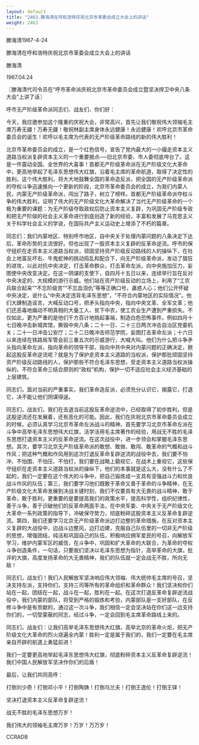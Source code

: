 ```yaml
---
layout: default
title: "2463.滕海清在呼和浩特庆祝北京市革委会成立大会上的讲话"
weight: 2463
---
```


滕海清1967-4-24

滕海清在呼和浩特庆祝北京市革委会成立大会上的讲话

滕海清

1967.04.24

〖滕海清代司令员在“呼市革命派庆祝北京市革命委员会成立暨坚决捍卫中央八条大会”上讲了话〗

呼市无产阶级革命派同志们、战友们、你们好：

今天，我应邀参加这个隆重的庆祝大会，非常高兴，首先让我们敬祝伟大领袖毛主席万寿无疆！万寿无疆！敬祝林副主席身体永远健康！永远健康！欢呼北京市革命委员会的诞生！欢呼以毛主席为代表的无产阶级革命路线的新的伟大胜利！

北京市革命委员会的成立，是一个红色信号，宣告了党内最大的一小撮走资本主义道路当权派复辟资本主义的一个重要据点──旧北京市委、市人委彻底垮台了。这是一件震动全国、全世界的大喜事！首都无产阶级革命派在无产阶级文化大革命中，更高地举起了毛泽东思想伟大红旗，沿着毛主席的革命航道，取得了决定性的胜利。这个伟大胜利，将大大地鼓舞全国的革命造反派，把全国的无产阶级革命派的夺权斗争迅速推向一个更新的阶段，北京市革命委员会的成立，为我们内蒙人民，内蒙无产阶级革命派，闯出了路子，树立了榜样。首都无产阶级革命派夺权斗争的伟大胜利，证明了伟大的无产阶级文化大革命解决了当代无产阶级革命的一个极为重要的课题：为无产阶级夺取政权后防止资本主义复辟，为巩固无产阶级专政和把无产阶级的社会主义革命进行到底创造了新的经验，丰富和发展了马克思主义关于科学社会主义的学说，在国际共产主义运动史上增添了不朽的篇章。

同志们：我们内蒙地区、特别呼市地区，自中央关于处理内蒙问题的八条决定下达后，革命形势的主流很好。但也出现了一股资本主义复辟的反革命逆流。呼市的保守组织在走资本主义道路当权派，顽固坚持资产阶级反动路线的人的操纵下，在社会上地富反坏右、牛鬼蛇神的挑动捣乱和配合下，向无产阶级革命派，发动了猖狂的进攻，以此对抗中央决定，打击革命群众，打击革命左派，向中央施加压力，妄图使中央改变决定。在这一阴谋的支使下，自四月十五日以来，连续举行旨在反对中央决定的、大规模的游行示威。他们站在资产阶级反动的立场上，利用了“工农兵联合起来”“不忘阶级苦”“不忘血泪仇”等等正确口号，蛊惑人心；他们公开怀疑中央决定，说什么“中央决定违背毛泽东思想”，“不符合内蒙地区的实际情况”。他们大肆制造谣言，大喊反动口号，把矛头指向中央，指向中央文革、全军文革；他们还恶毒地煽动不明真相的大量工人、贫下中农，使工农业生产遭到严重损失。不仅如此，更为严重的是他们千方百计地挑起事端，制造白色恐怖事件。例如四月十七日晚冲击新城宾馆，撕毁中央八条；二十一日、二十三日两次冲击自治区党委机关；二十一日冲击公安厅；二十二日晚冲击师范学院，妄图打击革命左派；十六日以来连续在铁路局军管会前三番五次的示威游行，大喊大叫。他们为什么把斗争矛头指向革命左派，指向革命的领导干部，指向中共中央对内蒙问题的正确决定，掀起这股反革命逆流呢？就是为了保护走资本主义道路的当权派，保护那批顽固坚持资产阶级反动路线的人，保护那些不符合毛泽东思想，受走资本主义道路当权派操纵的，不符合革命三结合原则的“政权”机构，保护一切不适应社会主义经济基础的上层建筑。

同志们，面对当前的严重事实，我们革命造反派，必须充分认识它，揭露它，打退它，决不能让他们阴谋得逞。

同志们，战友们，我们在击退当前这股反革命逆流中，已经取得了初步胜利，但是这股逆流还在发展着，还有恶化的可能。因此，我们在庆祝北京市革命委员会成立的时候，必须认真学习北京市革命左派战斗的精神，首先要学习北京市革命左派在斗争中高举毛泽东思想伟大红旗，活学活用毛主席著作的经验，用战无不胜的毛泽东思想打退资本主义的反革命逆流。在这次战役中，进一步领会和掌握毛泽东思想。其次，要学习北京无产阶级革命派的敢想、敢做、敢闯、敢革命的气概和战斗作风；把这种气概和作风用到这次打退反革命复辟逆流的战役中去，我们要不怕冲、不怕围、不怕压、不怕打，我们要在战略上藐视它，在战术上重视它，这些保守组织在走资本主义道路当权派的操纵下，他们的本事就是这么大，没有什么了不起的，我们一定要在这个伟大的斗争中，把自己锻炼成一支具有坚强战斗力和优良战斗作风的队伍；第三，我们要学习他们既敢于革命又善于革命的斗争精神，在无产阶级文化大革命发展到决战关键时刻，我们不仅要具有大无畏的战斗精神，敢于革命，敢于胜利，更重要的是要提高我们的政策水平，提高科学性，组织纪律性，善于斗争，善于识破他们的反革命两面手法，在中央军委、中央关于无产阶级文化大革命一系列政策的指导下，冲破保守势力，彻底粉碎这股资本主义反革命复辟逆流。第四，我们还要学习北京无产阶级革命派边打边整的革命措施，在反对资本主义复辟的大战役中，边战斗边整风，边打边建，克服自己队伍里的一切非无产阶级的思想，增强团结，纯洁和巩固自己的队伍，积极响应拥军爱民的号召，向解放军学习，维护内蒙军区的威信，在斗争中，巩固和扩大革命的大联合，为革命的夺权斗争创造条件，一句话，只要我们坚决以毛泽东思想为指针，高举革命的大旗，批评的大旗，高度发扬革命的大无畏精神，我们的队伍就一定会战无不胜，所向无敌！

同志们，战友们！我们人民解放军坚决响应伟大领袖、伟大统帅毛主席的号召，坚决支持左派，支持你们，支持三司等所有的革命组织和革命群众！我们坚决和你们站在一起，团结在一起，战斗在一起，胜利在一起。在这次打退反革命复辟逆流战役中，我们内蒙的部队，将受到严格的锻炼和考验，内蒙部队是一支好部队，在反修斗争中是有贡献的，通过这一次斗争，我们相信一定会坚决站在你们这一边支持你们的，一切受蒙蔽的同志，经过斗争，一定会回到毛主席革命路线上来的。

同志们，战友们：让我们高举毛泽东思想伟大红旗，高举北京的革命火炬，把无产阶级文化大革命的烈火烧遍全内蒙！胜利一定是属于我们的，我们一定要在毛主席亲自开辟的航道上勇猛前进！

我们一定要更高地举起毛泽东思想伟大红旗，彻底粉碎资本主义反革命复辟逆流！我们中国人民解放军坚决作你们的后盾！

最后，让我们共同高呼：

打倒刘少奇！打倒邓小平！打倒陶铸！打倒乌兰夫！打倒王逸伦！打倒王铎！

坚决打退资本主义反革命复辟逆流！

战无不胜的毛泽东思想万岁！

我们伟大的领袖毛主席万岁！万岁！万万岁！

CCRADB

